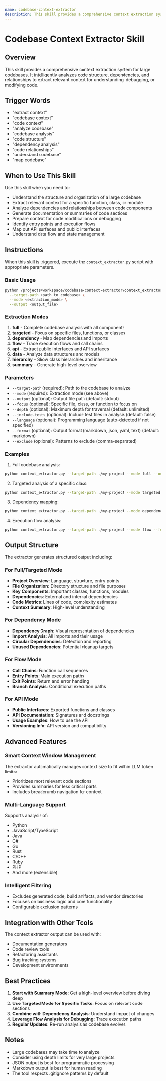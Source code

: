```yaml
---
name: codebase-context-extractor
description: This skill provides a comprehensive context extraction system for large codebases. It intelligently analyzes code structure, dependencies, and relationships to extract relevant context for understanding, debugging, or modifying code.
---
```


# Codebase Context Extractor Skill

## Overview
This skill provides a comprehensive context extraction system for large codebases. It intelligently analyzes code structure, dependencies, and relationships to extract relevant context for understanding, debugging, or modifying code.

## Trigger Words
- "extract context"
- "codebase context"
- "code context"
- "analyze codebase"
- "codebase analysis"
- "code structure"
- "dependency analysis"
- "code relationships"
- "understand codebase"
- "map codebase"

## When to Use This Skill
Use this skill when you need to:
- Understand the structure and organization of a large codebase
- Extract relevant context for a specific function, class, or module
- Analyze dependencies and relationships between code components
- Generate documentation or summaries of code sections
- Prepare context for code modifications or debugging
- Identify entry points and execution flows
- Map out API surfaces and public interfaces
- Understand data flow and state management

## Instructions

When this skill is triggered, execute the `context_extractor.py` script with appropriate parameters.

### Basic Usage
```bash
python /projects/workspace/codebase-context-extractor/context_extractor.py \
  --target-path <path_to_codebase> \
  --mode <extraction_mode> \
  --output <output_file>
```

### Extraction Modes

1. **full** - Complete codebase analysis with all components
2. **targeted** - Focus on specific files, functions, or classes
3. **dependency** - Map dependencies and imports
4. **flow** - Trace execution flows and call chains
5. **api** - Extract public interfaces and API surfaces
6. **data** - Analyze data structures and models
7. **hierarchy** - Show class hierarchies and inheritance
8. **summary** - Generate high-level overview

### Parameters

- `--target-path` (required): Path to the codebase to analyze
- `--mode` (required): Extraction mode (see above)
- `--output` (optional): Output file path (default: stdout)
- `--focus` (optional): Specific file, class, or function to focus on
- `--depth` (optional): Maximum depth for traversal (default: unlimited)
- `--include-tests` (optional): Include test files in analysis (default: false)
- `--language` (optional): Programming language (auto-detected if not specified)
- `--format` (optional): Output format (markdown, json, yaml, text) (default: markdown)
- `--exclude` (optional): Patterns to exclude (comma-separated)

### Examples

1. Full codebase analysis:
```bash
python context_extractor.py --target-path ./my-project --mode full --output context.md
```

2. Targeted analysis of a specific class:
```bash
python context_extractor.py --target-path ./my-project --mode targeted --focus "UserService" --output user_service_context.md
```

3. Dependency mapping:
```bash
python context_extractor.py --target-path ./my-project --mode dependency --format json --output dependencies.json
```

4. Execution flow analysis:
```bash
python context_extractor.py --target-path ./my-project --mode flow --focus "main" --depth 5
```

## Output Structure

The extractor generates structured output including:

### For Full/Targeted Mode
- **Project Overview**: Language, structure, entry points
- **File Organization**: Directory structure and file purposes
- **Key Components**: Important classes, functions, modules
- **Dependencies**: External and internal dependencies
- **Code Metrics**: Lines of code, complexity estimates
- **Context Summary**: High-level understanding

### For Dependency Mode
- **Dependency Graph**: Visual representation of dependencies
- **Import Analysis**: All imports and their usage
- **Circular Dependencies**: Detection and reporting
- **Unused Dependencies**: Potential cleanup targets

### For Flow Mode
- **Call Chains**: Function call sequences
- **Entry Points**: Main execution paths
- **Exit Points**: Return and error handling
- **Branch Analysis**: Conditional execution paths

### For API Mode
- **Public Interfaces**: Exported functions and classes
- **API Documentation**: Signatures and docstrings
- **Usage Examples**: How to use the API
- **Versioning Info**: API version and compatibility

## Advanced Features

### Smart Context Window Management
The extractor automatically manages context size to fit within LLM token limits:
- Prioritizes most relevant code sections
- Provides summaries for less critical parts
- Includes breadcrumb navigation for context

### Multi-Language Support
Supports analysis of:
- Python
- JavaScript/TypeScript
- Java
- C#
- Go
- Rust
- C/C++
- Ruby
- PHP
- And more (extensible)

### Intelligent Filtering
- Excludes generated code, build artifacts, and vendor directories
- Focuses on business logic and core functionality
- Configurable exclusion patterns

## Integration with Other Tools

The context extractor output can be used with:
- Documentation generators
- Code review tools
- Refactoring assistants
- Bug tracking systems
- Development environments

## Best Practices

1. **Start with Summary Mode**: Get a high-level overview before diving deep
2. **Use Targeted Mode for Specific Tasks**: Focus on relevant code sections
3. **Combine with Dependency Analysis**: Understand impact of changes
4. **Leverage Flow Analysis for Debugging**: Trace execution paths
5. **Regular Updates**: Re-run analysis as codebase evolves

## Notes

- Large codebases may take time to analyze
- Consider using depth limits for very large projects
- JSON output is best for programmatic processing
- Markdown output is best for human reading
- The tool respects .gitignore patterns by default
